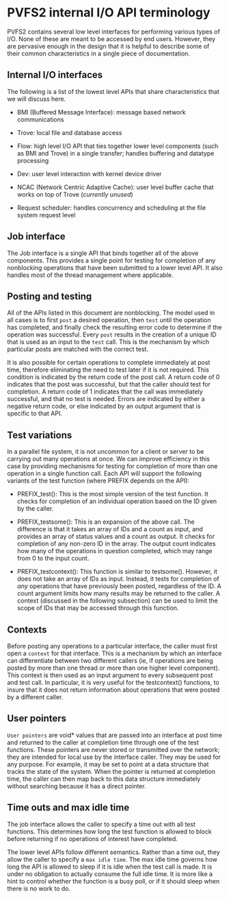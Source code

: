 PVFS2 internal I/O API terminology
==================================

PVFS2 contains several low level interfaces for performing various types
of I/O. None of these are meant to be accessed by end users. However,
they are pervasive enough in the design that it is helpful to describe
some of their common characteristics in a single piece of documentation.

Internal I/O interfaces
-----------------------

The following is a list of the lowest level APIs that share
characteristics that we will discuss here.

-   BMI (Buffered Message Interface): message based network
    communications

-   Trove: local file and database access

-   Flow: high level I/O API that ties together lower level components
    (such as BMI and Trove) in a single transfer; handles buffering and
    datatype processing

-   Dev: user level interaction with kernel device driver

-   NCAC (Network Centric Adaptive Cache): user level buffer cache that
    works on top of Trove (*currently unused*)

-   Request scheduler: handles concurrency and scheduling at the file
    system request level

Job interface
-------------

The Job interface is a single API that binds together all of the above
components. This provides a single point for testing for completion of
any nonblocking operations that have been submitted to a lower level
API. It also handles most of the thread management where applicable.

Posting and testing
-------------------

All of the APIs listed in this document are nonblocking. The model used
in all cases is to first `post` a desired operation, then `test` until
the operation has completed, and finally check the resulting error code
to determine if the operation was successful. Every `post` results in
the creation of a unique ID that is used as an input to the `test` call.
This is the mechanism by which particular posts are matched with the
correct test.

It is also possible for certain operations to complete immediately at
post time, therefore eliminating the need to test later if it is not
required. This condition is indicated by the return code of the post
call. A return code of 0 indicates that the post was successful, but
that the caller should test for completion. A return code of 1 indicates
that the call was immediately successful, and that no test is needed.
Errors are indicated by either a negative return code, or else indicated
by an output argument that is specific to that API.

Test variations
---------------

In a parallel file system, it is not uncommon for a client or server to
be carrying out many operations at once. We can improve efficiency in
this case by providing mechanisms for testing for completion of more
than one operation in a single function call. Each API will support the
following variants of the test function (where PREFIX depends on the
API):

-   PREFIX\_test(): This is the most simple version of the test
    function. It checks for completion of an individual operation based
    on the ID given by the caller.

-   PREFIX\_testsome(): This is an expansion of the above call. The
    difference is that it takes an array of IDs and a count as input,
    and provides an array of status values and a count as output. It
    checks for completion of any non-zero ID in the array. The output
    count indicates how many of the operations in question completed,
    which may range from 0 to the input count.

-   PREFIX\_testcontext(): This function is similar to testsome().
    However, it does not take an array of IDs as input. Instead, it
    tests for completion of *any* operations that have previously been
    posted, regardless of the ID. A count argument limits how many
    results may be returned to the caller. A context (discussed in the
    following subsection) can be used to limit the scope of IDs that may
    be accessed through this function.

Contexts
--------

Before posting any operations to a particular interface, the caller must
first open a `context` for that interface. This is a mechanism by which
an interface can differentiate between two different callers (ie, if
operations are being posted by more than one thread or more than one
higher level component). This context is then used as an input argument
to every subsequent post and test call. In particular, it is very useful
for the testcontext() functions, to insure that it does not return
information about operations that were posted by a different caller.

User pointers
-------------

`User pointers` are void\* values that are passed into an interface at
post time and returned to the caller at completion time through one of
the test functions. These pointers are never stored or transmitted over
the network; they are intended for local use by the interface caller.
They may be used for any purpose. For example, it may be set to point at
a data structure that tracks the state of the system. When the pointer
is returned at completion time, the caller can then map back to this
data structure immediately without searching because it has a direct
pointer.

Time outs and max idle time
---------------------------

The job interface allows the caller to specify a time out with all test
functions. This determines how long the test function is allowed to
block before returning if no operations of interest have completed.

The lower level APIs follow different semantics. Rather than a time out,
they allow the caller to specify a `max idle time`. The max idle time
governs how long the API is allowed to sleep if it is idle when the test
call is made. It is under no obligation to actually consume the full
idle time. It is more like a hint to control whether the function is a
busy poll, or if it should sleep when there is no work to do.
